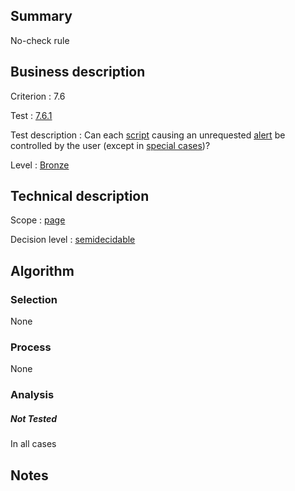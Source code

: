 ## Summary

No-check rule

## Business description

Criterion : 7.6

Test :
[7.6.1](http://www.accessiweb.org/index.php/accessiweb-22-english-version.html#test-7-6-1)

Test description : Can each [script](http://www.accessiweb.org/index.php/glossary-76.html#mScript)
causing an unrequested [alert](http://www.accessiweb.org/index.php/glossary-76.html#mAlerte) be controlled by the user (except in [special cases](http://www.accessiweb.org/index.php/glossary-76.html#cpCrit7-6 "Special cases for criterion 7.6"))?

Level : [Bronze](/en/category/rules-design/accessiweb-11/level/bronze)

## Technical description

Scope : [page](/en/category/rules-design/accessiweb-11/scope/page)

Decision level :
[semidecidable](/en/category/rules-design/accessiweb-11/decision-level/semidecidable)

## Algorithm

### Selection

None

### Process

None

### Analysis

##### Not Tested

In all cases

## Notes


